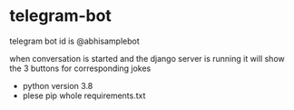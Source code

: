 # telegram-bot

telegram bot id is @abhisamplebot

when conversation is started and the django server is running it will show the 3 buttons for corresponding jokes

* python version 3.8
* plese pip whole requirements.txt
